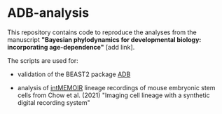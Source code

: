 # ADB-analysis

This repository contains code to reproduce the analyses from the manuscript **"Bayesian phylodynamics for developmental biology: incorporating age-dependence"** [add link].

The scripts are used for:

-   validation of the BEAST2 package [ADB](https://github.com/pilarskj/ADB)

-   analysis of [intMEMOIR](https://doi.org/10.1126/science.abb3099) lineage recordings of mouse embryonic stem cells from Chow et al. (2021) "Imaging cell lineage with a synthetic digital recording system"

